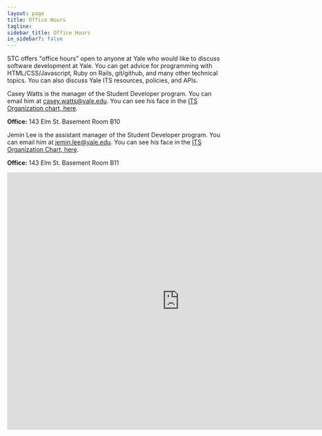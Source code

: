```yaml
---
layout: page
title: Office Hours
tagline:
sidebar_title: Office Hours
in_sidebar?: false
---
```


STC offers "office hours" open to anyone at Yale who would like to discuss software
development at Yale. You can get advice for programming with HTML/CSS/Javascript,
Ruby on Rails, git/github, and many other technical topics. You can also discuss
Yale ITS resources, policies, and APIs.

Casey Watts is the manager of the Student Developer program. You can email him at
casey.watts@yale.edu. You can see his face in the [ITS Organization chart, here](http://its.yale.edu/about/its-organization-charts/campus-community-technologies-0/web-technologies/web-technologies-1).

**Office:** 143 Elm St. Basement Room B10


Jemin Lee is the assistant manager of the Student Developer program. You can email
him at jemin.lee@yale.edu. You can see his face in the [ITS Organization Chart, here](http://its.yale.edu/about/its-organization-charts/campus-community-technologies-0/web-technologies/web-technologies-1).

**Office:** 143 Elm St. Basement Room B11

<iframe src="https://www.google.com/calendar/embed?src=yale.edu_faqra1kpm88cchlrc1lts1758s%40group.calendar.google.com&ctz=America/New_York" style="border: 0" width="800" height="600" frameborder="0" scrolling="no"></iframe>
